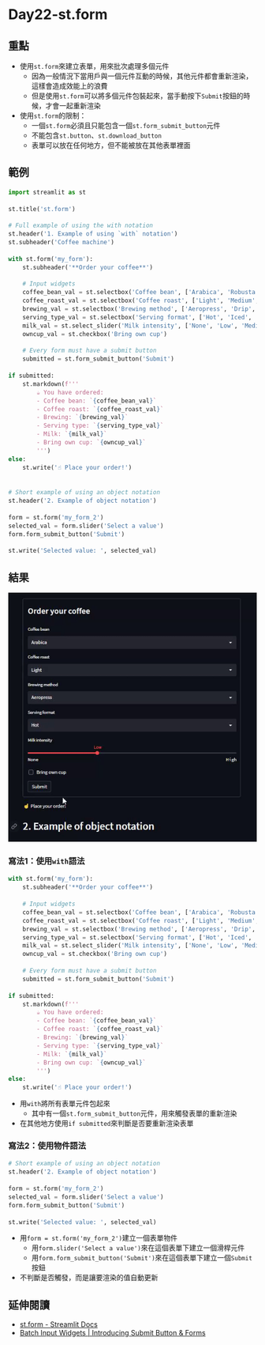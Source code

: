 # Day22-st.form

## 重點
+ 使用`st.form`來建立表單，用來批次處理多個元件
    + 因為一般情況下當用戶與一個元件互動的時候，其他元件都會重新渲染，這樣會造成效能上的浪費
    + 但是使用`st.form`可以將多個元件包裝起來，當手動按下`Submit`按鈕的時候，才會一起重新渲染
+ 使用`st.form`的限制：
    + 一個`st.form`必須且只能包含一個`st.form_submit_button`元件
    + 不能包含`st.button`、`st.download_button`
    + 表單可以放在任何地方，但不能被放在其他表單裡面


## 範例
```python
import streamlit as st

st.title('st.form')

# Full example of using the with notation
st.header('1. Example of using `with` notation')
st.subheader('Coffee machine')

with st.form('my_form'):
    st.subheader('**Order your coffee**')

    # Input widgets
    coffee_bean_val = st.selectbox('Coffee bean', ['Arabica', 'Robusta'])
    coffee_roast_val = st.selectbox('Coffee roast', ['Light', 'Medium', 'Dark'])
    brewing_val = st.selectbox('Brewing method', ['Aeropress', 'Drip', 'French press', 'Moka pot', 'Siphon'])
    serving_type_val = st.selectbox('Serving format', ['Hot', 'Iced', 'Frappe'])
    milk_val = st.select_slider('Milk intensity', ['None', 'Low', 'Medium', 'High'])
    owncup_val = st.checkbox('Bring own cup')

    # Every form must have a submit button
    submitted = st.form_submit_button('Submit')

if submitted:
    st.markdown(f'''
        ☕ You have ordered:
        - Coffee bean: `{coffee_bean_val}`
        - Coffee roast: `{coffee_roast_val}`
        - Brewing: `{brewing_val}`
        - Serving type: `{serving_type_val}`
        - Milk: `{milk_val}`
        - Bring own cup: `{owncup_val}`
        ''')
else:
    st.write('☝️ Place your order!')


# Short example of using an object notation
st.header('2. Example of object notation')

form = st.form('my_form_2')
selected_val = form.slider('Select a value')
form.form_submit_button('Submit')

st.write('Selected value: ', selected_val)
```

## 結果
![](../fig/Day22.gif)

### 寫法1：使用`with`語法
```python
with st.form('my_form'):
    st.subheader('**Order your coffee**')

    # Input widgets
    coffee_bean_val = st.selectbox('Coffee bean', ['Arabica', 'Robusta'])
    coffee_roast_val = st.selectbox('Coffee roast', ['Light', 'Medium', 'Dark'])
    brewing_val = st.selectbox('Brewing method', ['Aeropress', 'Drip', 'French press', 'Moka pot', 'Siphon'])
    serving_type_val = st.selectbox('Serving format', ['Hot', 'Iced', 'Frappe'])
    milk_val = st.select_slider('Milk intensity', ['None', 'Low', 'Medium', 'High'])
    owncup_val = st.checkbox('Bring own cup')

    # Every form must have a submit button
    submitted = st.form_submit_button('Submit')

if submitted:
    st.markdown(f'''
        ☕ You have ordered:
        - Coffee bean: `{coffee_bean_val}`
        - Coffee roast: `{coffee_roast_val}`
        - Brewing: `{brewing_val}`
        - Serving type: `{serving_type_val}`
        - Milk: `{milk_val}`
        - Bring own cup: `{owncup_val}`
        ''')
else:
    st.write('☝️ Place your order!')
```
+ 用`with`將所有表單元件包起來
    + 其中有一個`st.form_submit_button`元件，用來觸發表單的重新渲染
+ 在其他地方使用`if submitted`來判斷是否要重新渲染表單


### 寫法2：使用物件語法
```python
# Short example of using an object notation
st.header('2. Example of object notation')

form = st.form('my_form_2')
selected_val = form.slider('Select a value')
form.form_submit_button('Submit')

st.write('Selected value: ', selected_val)
```
+ 用`form = st.form('my_form_2')`建立一個表單物件
    + 用`form.slider('Select a value')`來在這個表單下建立一個滑桿元件
    + 用`form.form_submit_button('Submit')`來在這個表單下建立一個`Submit`按鈕
+ 不判斷是否觸發，而是讓要渲染的值自動更新

## 延伸閱讀
+ [st.form - Streamlit Docs](https://docs.streamlit.io/library/api-reference/control-flow/st.form)
+ [Batch Input Widgets | Introducing Submit Button & Forms](https://blog.streamlit.io/introducing-submit-button-and-forms/)